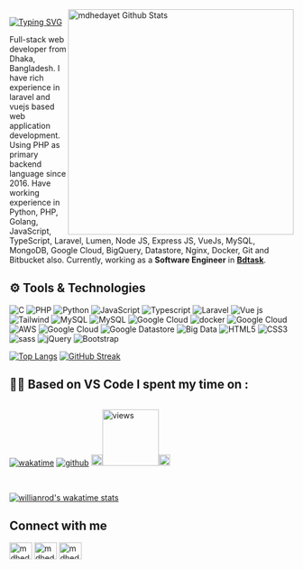 <img align="right" width="400" src="https://github-readme-stats.vercel.app/api?username=mdhedayet&show_icons=true&count_private=true" alt="mdhedayet Github Stats"/>

[![Typing SVG](https://readme-typing-svg.demolab.com?font=Grenze&size=28&duration=4000&pause=2000&color=8A38D5&width=300&lines=Hi,+++I'm+Md+Hedayet+Ullah)](https://git.io/typing-svg)

Full-stack web developer from Dhaka, Bangladesh. I have rich experience in laravel and vuejs based web application development. Using PHP as primary backend language since 2016. Have working experience in Python, PHP, Golang, JavaScript, TypeScript, Laravel, Lumen, Node JS, Express JS, VueJs, MySQL, MongoDB, Google Cloud, BigQuery, Datastore,  Nginx, Docker, Git and Bitbucket also.
Currently, working as a **Software Engineer** in **[Bdtask](https://bdtask.com)**.

<!-- <div style="display: flex;">
  <a align="bottom" href="https://github.com/mdhedayet/mdhedayet/raw/main/mdhedayet.pdf" download>Download Resume </a>
  <img align="top" src="https://img.icons8.com/windows/32/000000/download--v1.png"/>
</div> -->


##  ⚙️ Tools & Technologies

<p align="left">

<img alt="C" src="https://img.shields.io/badge/c%20-%2300599C.svg?&style=for-the-badge&logo=c&logoColor=white"/> 
<img alt="PHP" src="https://img.shields.io/badge/PHP%20-%23FF9900.svg?&style=for-the-badge&logo=php&logoColor=white"/>
<img alt="Python" src="https://img.shields.io/badge/python%20-%2314354C.svg?&style=for-the-badge&logo=python&logoColor=white"/> 
<img alt="JavaScript" src="https://img.shields.io/badge/javascript%20-%23323330.svg?&style=for-the-badge&logo=javascript&logoColor=%23F7DF1E"/>
<img alt="Typescript" src="https://img.shields.io/badge/typescript%20-%230769AD.svg?&style=for-the-badge&logo=typescript&logoColor=white"/>
<img alt="Laravel" src="https://img.shields.io/badge/laravel%20-%23563D7C.svg?&style=for-the-badge&logo=laravel&logoColor=red"/>
<img alt="Vue js" src="https://img.shields.io/badge/Vue.js-35495E?style=for-the-badge&logo=vuedotjs&logoColor=4FC08D"/>
<img alt="Tailwind" src="https://img.shields.io/badge/tailwind%20-%23563D7C.svg?&style=for-the-badge&logo=css3&logoColor=white"/>
<img alt="MySQL" src="https://img.shields.io/badge/mysql-%2300f.svg?&style=for-the-badge&logo=mysql&logoColor=white"/>
<img alt="MySQL" src="https://img.shields.io/badge/redis-%2300f.svg?&style=for-the-badge&logo=redis&logoColor=white"/>
<img alt="Google Cloud" src="https://img.shields.io/badge/ngnix%20-%2300f.svg?&style=for-the-badge&logo=Google Cloud&logoColor=white"/>
<img alt="docker" src="https://img.shields.io/badge/docker%20-%2300f.svg?&style=for-the-badge&logo=docker&logoColor=white"/>
<img alt="Google Cloud" src="https://img.shields.io/badge/VPS%20-%23563D7C.svg?&style=for-the-badge&logo=Google Cloud&logoColor=white"/>
<img alt="AWS" src="https://img.shields.io/badge/aws%20-%23FF9900.svg?&style=for-the-badge&logo=Google Cloud&logoColor=white"/>
<img alt="Google Cloud" src="https://img.shields.io/badge/google cloud%20-%ff0.svg?&style=for-the-badge&logo=Google Cloud&logoColor=white"/>
<img alt="Google Datastore" src="https://img.shields.io/badge/Google Datastore%20-%ff0.svg?&style=for-the-badge&logo=Google Cloud&logoColor=white"/>
<img alt="Big Data" src="https://img.shields.io/badge/Big Data%20-%ff0.svg?&style=for-the-badge&logo=Google Cloud&logoColor=white"/>
<img alt="HTML5" src="https://img.shields.io/badge/html5%20-%23E34F26.svg?&style=for-the-badge&logo=html5&logoColor=white"/>
<img alt="CSS3" src="https://img.shields.io/badge/css3%20-%231572B6.svg?&style=for-the-badge&logo=css3&logoColor=white"/>
<img alt="sass" src="https://img.shields.io/badge/sass%20-%231572B6.svg?&style=for-the-badge&logo=sass&logoColor=white"/>
<img alt="jQuery" src="https://img.shields.io/badge/jquery%20-%230769AD.svg?&style=for-the-badge&logo=jquery&logoColor=white"/>
<img alt="Bootstrap" src="https://img.shields.io/badge/bootstrap%20-%23563D7C.svg?&style=for-the-badge&logo=bootstrap&logoColor=white"/>


</p>

[![Top Langs](https://github-readme-stats.vercel.app/api/top-langs/?username=mdhedayet&langs_count=5&hide=css,html&layout=compact&theme=radical&count_private=true)](https://github.com/mdhedayet)
[![GitHub Streak](https://github-readme-streak-stats.herokuapp.com?user=mdhedayet&count_private=true&theme=radical&date_format=j%20M%5B%20Y%5D&mode=weekly)]([https://git.io/streak-stats](https://github.com/mdhedayet))

## 👨‍💻 Based on VS Code I spent my time on :
<div style="display: flex;">

[![wakatime](https://wakatime.com/badge/user/126d64c1-f290-4322-ba47-1d6c1c63f588.svg)](https://wakatime.com/@126d64c1-f290-4322-ba47-1d6c1c63f588)
[![github](https://img.shields.io/github/followers/mdhedayet?logo=github&style=plastic)](https://github.com/mdhedayet?tab=followers)
<img src="https://media.giphy.com/media/iY8CRBdQXODJSCERIr/giphy.gif" width="20px"><a href="https://github.com/mdhedayet"><img alt="views" title="Github views" src="https://komarev.com/ghpvc/?username=mdhedayet&style=plastic&color=blueviolet" width="100"/></a><img src="https://media.giphy.com/media/iY8CRBdQXODJSCERIr/giphy.gif" width="20px">

</div>
<br/>

[![willianrod's wakatime stats](https://github-readme-stats.vercel.app/api/wakatime?username=126d64c1-f290-4322-ba47-1d6c1c63f588&layout=compact&theme=radical&count_private=true)](https://github.com/mdhedayet)

<!-- ### PHP Projects 
- [Appsero Microservice Project](https://github.com/appsero) (Team Member)
- [Laravel basic ecommerce](https://github.com/mdhedayet/ecommmerce)
- [Multiperpose Admin Panel BoilerPlate](https://github.com/mdhedayet/multipurpose-admin-panel-boilerplate)  
- [WP Study Abroad theme](https://github.com/mdhedayet/educulture) 
- [WP theme for Lawer](https://github.com/mdhedayet/jurist) 
- [WP Elementor Plugin Extension](https://github.com/mdhedayet/atl-extension) 
- [WP Contact Form](https://github.com/mdhedayet/saad_contacts) 

 ### Node Projects 
- [Appsero Pay](https://github.com/appsero) (Appsero pay as a payment method for Appsero and it's Private Project)
- [My Appsero](https://github.com/appsero) (My Appsero is customer panel for Appsero Client and it's Private Project)
- [Node & Vue js Fullstack Boilerplate](https://github.com/appsero/node-and-vue-fullstack-boilerplate) -->

## Connect with me
<p align="left">
<a href="https://twitter.com/MdHedayet_Ullah" target="blank"><img align="center" src="https://raw.githubusercontent.com/rahuldkjain/github-profile-readme-generator/master/src/images/icons/Social/twitter.svg" alt="mdhedayet" height="30" width="40" /></a>
<a href="https://linkedin.com/in/mdhedayetullah/" target="blank"><img align="center" src="https://raw.githubusercontent.com/rahuldkjain/github-profile-readme-generator/master/src/images/icons/Social/linked-in-alt.svg" alt="mdhedayet" height="30" width="40" /></a>
 <a href="https://www.facebook.com/012Md.Hedayet.Ullah" target="blank"><img align="center" src="https://raw.githubusercontent.com/rahuldkjain/github-profile-readme-generator/master/src/images/icons/Social/facebook.svg" alt="mdhedayet" height="30" width="40" /></a>
 
</p>

<!-- ## Support

<p><a href="https://www.buymeacoffee.com/mdhedayet" target="_blank"> <img align="left" src="https://cdn.buymeacoffee.com/buttons/v2/default-yellow.png" height="50" width="210" alt="mdhedayet" /></a></p>

<br> -->
